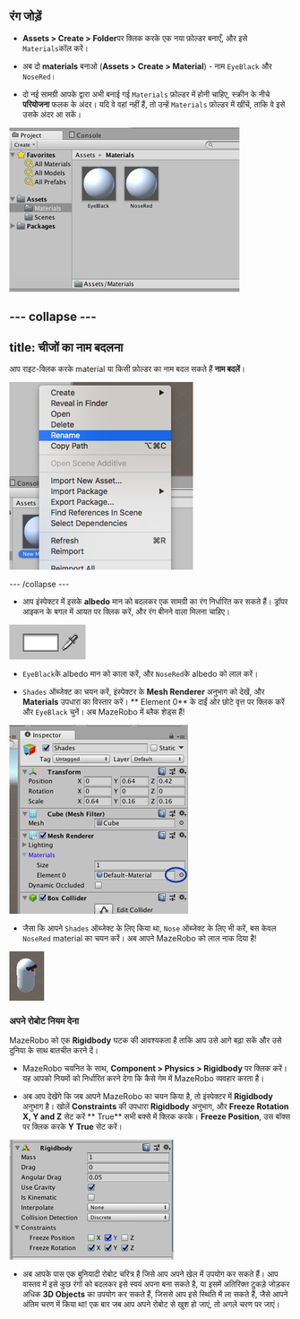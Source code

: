 ## रंग जोड़ें

+ **Assets > Create > Folder**पर क्लिक करके एक नया फ़ोल्डर बनाएँ, और इसे `Materials`कॉल करें।

+ अब दो **materials** बनाओ (**Assets > Create > Material**) - नाम `EyeBlack` और `NoseRed`।

+ दो नई सामग्री आपके द्वारा अभी बनाई गई `Materials` फ़ोल्डर में होनी चाहिए, स्क्रीन के नीचे **परियोजना** फलक के अंदर। यदि वे वहां नहीं हैं, तो उन्हें `Materials` फ़ोल्डर में खींचें, ताकि वे इसे उसके अंदर आ सकें।

![दो नई सामग्री युक्त materials फ़ोल्डर](images/step5_materialsFolder.png)

--- collapse ---
---
title: चीजों का नाम बदलना
---

आप राइट-क्लिक करके material या किसी फ़ोल्डर का नाम बदल सकते हैं **नाम बदलें**।

![राइट क्लिक मेन्यू से नाम बदलें](images/step5_rename.png)

--- /collapse ---

+ आप इंस्पेक्टर में इसके **albedo** मान को बदलकर एक सामग्री का रंग निर्धारित कर सकते हैं। ड्रॉपर आइकन के बगल में आयत पर क्लिक करें, और रंग बीनने वाला मिलना चाहिए।

![रंग बीनने वाला](images/colour_picker.png)

+ `EyeBlack`के albedo मान को काला करें, और `NoseRed`के albedo को लाल करें।

+ `Shades` ऑब्जेक्ट का चयन करें, इंस्पेक्टर के **Mesh Renderer** अनुभाग को देखें, और **Materials** उपधारा का विस्तार करें। ** Element 0** के दाईं ओर छोटे वृत्त पर क्लिक करें और `EyeBlack` चुनें। अब MazeRobo में ब्लैक शेड्स हैं!

![इंस्पेक्टर का मेष रेंडरर अनुभाग](images/step5_chooseMaterial.png)

+ जैसा कि आपने `Shades` ऑब्जेक्ट के लिए किया था, `Nose` ऑब्जेक्ट के लिए भी करें, बस केवल `NoseRed` material का चयन करें। अब आपने MazeRobo को लाल नाक दिया है!

![रंग के साथ MazeRobo](images/step5_mazeRoboInColour.png)

### अपने रोबोट नियम देना

MazeRobo को एक **Rigidbody** घटक की आवश्यकता है ताकि आप उसे आगे बढ़ा सकें और उसे दुनिया के साथ बातचीत करने दें।

+ MazeRobo चयनित के साथ, **Component > Physics > Rigidbody** पर क्लिक करें। यह आपको नियमों को निर्धारित करने देगा कि कैसे गेम में MazeRobo व्यवहार करता है।

+ अब आप देखेंगे कि जब आपने MazeRobo का चयन किया है, तो इंस्पेक्टर में **Rigidbody** अनुभाग है। खोलें **Constraints** की उपधारा **Rigidbody** अनुभाग, और **Freeze Rotation X, Y and Z** सेट करें ** True** सभी बक्से में क्लिक करके। **Freeze Position**, उस बॉक्स पर क्लिक करके **Y** **True** सेट करें।

![Rigidibody बाधाओं का निर्धारण](images/step5_RigidbodyConstraints.png)

+ अब आपके पास एक बुनियादी रोबोट चरित्र है जिसे आप अपने खेल में उपयोग कर सकते हैं। आप वास्तव में इसे कुछ रंगों को बदलकर इसे स्वयं अपना बना सकते है, या इसमें अतिरिक्त टुकड़े जोड़कर अधिक **3D Objects** का उपयोग कर सकते हैं, जिससे आप इसे स्थिति में ला सकते हैं, जैसे आपने अंतिम चरण में किया था! एक बार जब आप अपने रोबोट से खुश हो जाएं, तो अगले चरण पर जाएं।
